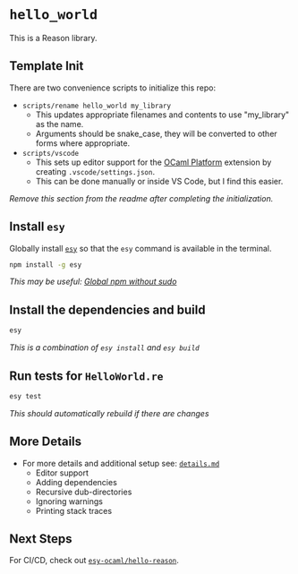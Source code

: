 # `hello_world`

This is a Reason library.

## Template Init

There are two convenience scripts to initialize this repo:

- `scripts/rename hello_world my_library`
  - This updates appropriate filenames and contents to use "my_library" as the name.
  - Arguments should be snake_case, they will be converted to other forms where appropriate.
- `scripts/vscode`
  - This sets up editor support for the [OCaml Platform](https://marketplace.visualstudio.com/items?itemName=ocamllabs.ocaml-platform) extension by creating `.vscode/settings.json`.
  - This can be done manually or inside VS Code, but I find this easier.

_Remove this section from the readme after completing the initialization._

## Install `esy`

Globally install [`esy`](https://www.npmjs.com/package/esy) so that the `esy`
command is available in the terminal.

```bash
npm install -g esy
```

_This may be useful: [Global npm without sudo](https://github.com/sindresorhus/guides/blob/master/npm-global-without-sudo.md)_

## Install the dependencies and build

```bash
esy
```

_This is a combination of `esy install` and `esy build`_

## Run tests for `HelloWorld.re`

```bash
esy test
```

_This should automatically rebuild if there are changes_

## More Details

- For more details and additional setup see: [`details.md`](details.md)
  - Editor support
  - Adding dependencies
  - Recursive dub-directories
  - Ignoring warnings
  - Printing stack traces

## Next Steps

For CI/CD, check out [`esy-ocaml/hello-reason`](https://github.com/esy-ocaml/hello-reason).
